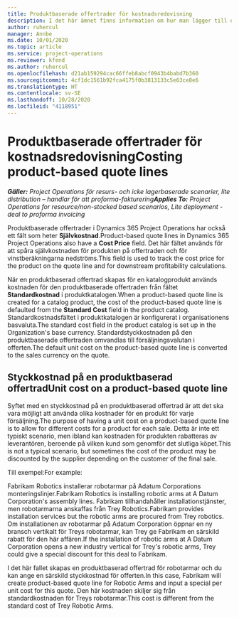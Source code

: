 ```yaml
---
title: Produktbaserade offertrader för kostnadsredovisning
description: I det här ämnet finns information om hur man lägger till en självkostnad på en produktbaserad offertrad.
author: ruhercul
manager: Annbe
ms.date: 10/01/2020
ms.topic: article
ms.service: project-operations
ms.reviewer: kfend
ms.author: ruhercul
ms.openlocfilehash: d21ab159294cac66ffeb8abcf0943b4babd7b360
ms.sourcegitcommit: 4cf1dc1561b92fca4175f0b3813133c5e63ce8e6
ms.translationtype: HT
ms.contentlocale: sv-SE
ms.lasthandoff: 10/28/2020
ms.locfileid: "4118951"
---
```

# <a name="costing-product-based-quote-lines"></a><span data-ttu-id="55f0c-103">Produktbaserade offertrader för kostnadsredovisning</span><span class="sxs-lookup"><span data-stu-id="55f0c-103">Costing product-based quote lines</span></span>

<span data-ttu-id="55f0c-104">_**Gäller:** Project Operations för resurs- och icke lagerbaserade scenarier, lite distribution – handlar för att proforma-fakturering_</span><span class="sxs-lookup"><span data-stu-id="55f0c-104">_**Applies To:** Project Operations for resource/non-stocked based scenarios, Lite deployment - deal to proforma invoicing_</span></span>


<span data-ttu-id="55f0c-105">Produktbaserade offertrader i Dynamics 365 Project Operations har också ett fält som heter **Självkostnad**.</span><span class="sxs-lookup"><span data-stu-id="55f0c-105">Product-based quote lines in Dynamics 365 Project Operations also have a **Cost Price** field.</span></span> <span data-ttu-id="55f0c-106">Det här fältet används för att spåra självkostnaden för produkten på offertraden och för vinstberäkningarna nedströms.</span><span class="sxs-lookup"><span data-stu-id="55f0c-106">This field is used to track the cost price for the product on the quote line and for downstream profitability calculations.</span></span>

<span data-ttu-id="55f0c-107">När en produktbaserad offertrad skapas för en katalogprodukt används kostnaden för den produktbaserade offertraden från fältet **Standardkostnad** i produktkatalogen.</span><span class="sxs-lookup"><span data-stu-id="55f0c-107">When a product-based quote line is created for a catalog product, the cost of the product-based quote line is defaulted from the **Standard Cost** field in the product catalog.</span></span> <span data-ttu-id="55f0c-108">Standardkostnadsfältet i produktkatalogen är konfigurerat i organisationens basvaluta.</span><span class="sxs-lookup"><span data-stu-id="55f0c-108">The standard cost field in the product catalog is set up in the Organization's base currency.</span></span> <span data-ttu-id="55f0c-109">Standardstyckkostnaden på den produktbaserade offertraden omvandlas till försäljningsvalutan i offerten.</span><span class="sxs-lookup"><span data-stu-id="55f0c-109">The default unit cost on the product-based quote line is converted to the sales currency on the quote.</span></span>

## <a name="unit-cost-on-a-product-based-quote-line"></a><span data-ttu-id="55f0c-110">Styckkostnad på en produktbaserad offertrad</span><span class="sxs-lookup"><span data-stu-id="55f0c-110">Unit cost on a product-based quote line</span></span>

<span data-ttu-id="55f0c-111">Syftet med en styckkostnad på en produktbaserad offertrad är att det ska vara möjligt att använda olika kostnader för en produkt för varje försäljning.</span><span class="sxs-lookup"><span data-stu-id="55f0c-111">The purpose of having a unit cost on a product-based quote line is to allow for different costs for a product for each sale.</span></span> <span data-ttu-id="55f0c-112">Detta är inte ett typiskt scenario, men ibland kan kostnaden för produkten rabatteras av leverantören, beroende på vilken kund som genomför det slutliga köpet.</span><span class="sxs-lookup"><span data-stu-id="55f0c-112">This is not a typical scenario, but sometimes the cost of the product may be discounted by the supplier depending on the customer of the final sale.</span></span>

<span data-ttu-id="55f0c-113">Till exempel:</span><span class="sxs-lookup"><span data-stu-id="55f0c-113">For example:</span></span>

<span data-ttu-id="55f0c-114">Fabrikam Robotics installerar robotarmar på Adatum Corporations monteringslinjer.</span><span class="sxs-lookup"><span data-stu-id="55f0c-114">Fabrikam Robotics is installing robotic arms at A Datum Corporation's assembly lines.</span></span> <span data-ttu-id="55f0c-115">Fabrikam tillhandahåller installationstjänster, men robotarmarna anskaffas från Trey Robotics.</span><span class="sxs-lookup"><span data-stu-id="55f0c-115">Fabrikam provides installation services but the robotic arms are procured from Trey robotics.</span></span> <span data-ttu-id="55f0c-116">Om installationen av robotarmar på Adatum Corporation öppnar en ny bransch vertikalt för Treys robotarmar, kan Trey ge Fabrikam en särskild rabatt för den här affären.</span><span class="sxs-lookup"><span data-stu-id="55f0c-116">If the installation of robotic arms at A Datum Corporation opens a new industry vertical for Trey's robotic arms, Trey could give a special discount for this deal to Fabrikam.</span></span>

<span data-ttu-id="55f0c-117">I det här fallet skapas en produktbaserad offertrad för robotarmar och du kan ange en särskild styckkostnad för offerten.</span><span class="sxs-lookup"><span data-stu-id="55f0c-117">In this case, Fabrikam will create product-based quote line for Robotic Arms and input a special per unit cost for this quote.</span></span> <span data-ttu-id="55f0c-118">Den här kostnaden skiljer sig från standardkostnaden för Treys robotarmar.</span><span class="sxs-lookup"><span data-stu-id="55f0c-118">This cost is different from the standard cost of Trey Robotic Arms.</span></span>
